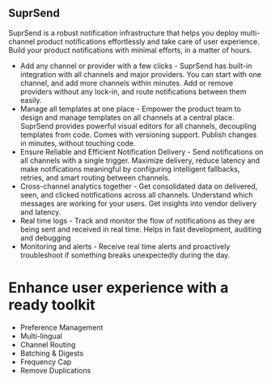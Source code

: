 ## SuprSend

SuprSend is a robust notification infrastructure that helps you deploy multi-channel product notifications effortlessly and take care of user experience. Build your product notifications with minimal efforts, in a matter of hours.

* Add any channel or provider with a few clicks - SuprSend has built-in integration with all channels and major providers. You can start with one channel, and add more channels within minutes. Add or remove providers without any lock-in, and route notifications between them easily.
* Manage all templates at one place - Empower the product team to design and manage templates on all channels at a central place. SuprSend provides powerful visual editors for all channels, decoupling templates from code. Comes with versioning support. Publish changes in minutes, without touching code.
* Ensure Reliable and Efficient Notification Delivery - Send notifications on all channels with a single trigger. Maximize delivery, reduce latency and make notifications meaningful by configuring intelligent fallbacks, retries, and smart routing between channels.
* Cross-channel analytics together - Get consolidated data on delivered, seen, and clicked notifications across all channels. Understand which messages are working for your users. Get insights into vendor delivery and latency.
* Real time logs - Track and monitor the flow of notifications as they are being sent and received in real time. Helps in fast development, auditing and debugging
* Monitoring and alerts - Receive real time alerts and proactively troubleshoot if something breaks unexpectedly during the day.

# Enhance user experience with a ready toolkit
* Preference Management
* Multi-lingual
* Channel Routing
* Batching & Digests
* Frequency Cap
* Remove Duplications
